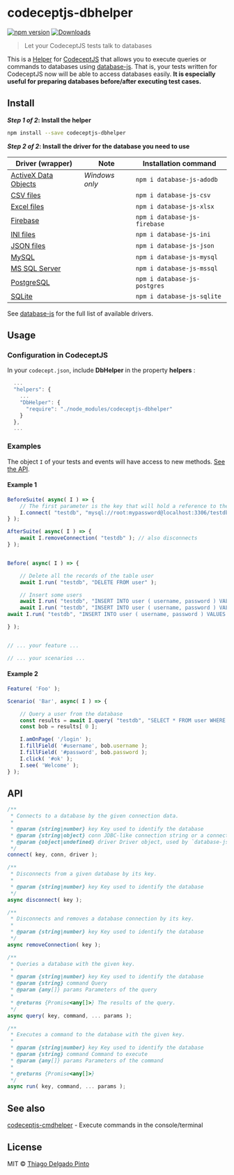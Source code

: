 # codeceptjs-dbhelper

[![npm version](https://badge.fury.io/js/codeceptjs-dbhelper.svg)](https://badge.fury.io/js/codeceptjs-dbhelper)
[![Downloads](https://img.shields.io/npm/dt/codeceptjs-dbhelper.svg)](https://npmjs.org/package/codeceptjs-dbhelper)

> Let your CodeceptJS tests talk to databases

This is a [Helper](https://codecept.io/helpers/) for [CodeceptJS](https://codecept.io/) that allows you to execute queries or commands to databases using [database-js](https://github.com/mlaanderson/database-js). That is, your tests written for CodeceptJS now will be able to access databases easily. **It is especially useful for preparing databases before/after executing test cases.**

## Install

**_Step 1 of 2_: Install the helper**

```bash
npm install --save codeceptjs-dbhelper
```

**_Step 2 of 2_: Install the driver for the database you need to use**

| Driver (wrapper) | Note | Installation command |
| ---------------- | ---- | -------------------- |
| [ActiveX Data Objects](//github.com/mlaanderson/database-js-adodb) | *Windows only* | `npm i database-js-adodb` |
| [CSV files](//github.com/mlaanderson/database-js-csv) | | `npm i database-js-csv` |
| [Excel files](//github.com/mlaanderson/database-js-xlsx) | | `npm i database-js-xlsx` |
| [Firebase](//github.com/mlaanderson/database-js-firebase) | | `npm i database-js-firebase` |
| [INI files](//github.com/mlaanderson/database-js-ini) | | `npm i database-js-ini` |
| [JSON files](//github.com/thiagodp/database-js-json) | | `npm i database-js-json` |
| [MySQL](//github.com/mlaanderson/database-js-mysql) | | `npm i database-js-mysql` |
| [MS SQL Server](https://github.com/thiagodp/database-js-mssql) | | `npm i database-js-mssql` |
| [PostgreSQL](//github.com/mlaanderson/database-js-postgres) | | `npm i database-js-postgres` |
| [SQLite](//github.com/mlaanderson/database-js-sqlite) | | `npm i database-js-sqlite` |

See [database-js](https://github.com/mlaanderson/database-js) for the full list of available drivers.


## Usage

### Configuration in CodeceptJS

In your `codecept.json`, include **DbHelper** in the property **helpers** :

```js
  ...
  "helpers": {
    ...
    "DbHelper": {
      "require": "./node_modules/codeceptjs-dbhelper"
    }
  },
  ...
```
### Examples

The object `I` of your tests and events will have access to new methods. [See the API](#api).

#### Example 1

```js
BeforeSuite( async( I ) => {
    // The first parameter is the key that will hold a reference to the db
    I.connect( "testdb", "mysql://root:mypassword@localhost:3306/testdb" );
} );

AfterSuite( async( I ) => {
    await I.removeConnection( "testdb" ); // also disconnects
} );


Before( async( I ) => {

    // Delete all the records of the table user
    await I.run( "testdb", "DELETE FROM user" );

    // Insert some users
    await I.run( "testdb", "INSERT INTO user ( username, password ) VALUES ( ?, ? )", "admin", "123456" );
    await I.run( "testdb", "INSERT INTO user ( username, password ) VALUES ( ?, ? )", "bob", "654321" );
await I.run( "testdb", "INSERT INTO user ( username, password ) VALUES ( ?, ? )", "alice", "4lic3p4s$" );

} );


// ... your feature ...

// ... your scenarios ...
```

#### Example 2

```js
Feature( 'Foo' );

Scenario( 'Bar', async( I ) => {

    // Query a user from the database
    const results = await I.query( "testdb", "SELECT * FROM user WHERE username = ?", "bob" );
    const bob = results[ 0 ];

    I.amOnPage( '/login' );
    I.fillField( '#username', bob.username );
    I.fillField( '#password', bob.password );
    I.click( '#ok' );
    I.see( 'Welcome' );
} );
```

## API


```js
/**
 * Connects to a database by the given connection data.
 *
 * @param {string|number} key Key used to identify the database
 * @param {string|object} conn JDBC-like connection string or a connection object accepted by `database-js`.
 * @param {object|undefined} driver Driver object, used by `database-js` (optional).
 */
connect( key, conn, driver );

/**
 * Disconnects from a given database by its key.
 *
 * @param {string|number} key Key used to identify the database
 */
async disconnect( key );

/**
 * Disconnects and removes a database connection by its key.
 *
 * @param {string|number} key Key used to identify the database
 */
async removeConnection( key );

/**
 * Queries a database with the given key.
 *
 * @param {string|number} key Key used to identify the database
 * @param {string} command Query
 * @param {any[]} params Parameters of the query
 *
 * @returns {Promise<any[]>} The results of the query.
 */
async query( key, command, ... params );

/**
 * Executes a command to the database with the given key.
 *
 * @param {string|number} key Key used to identify the database
 * @param {string} command Command to execute
 * @param {any[]} params Parameters of the command
 *
 * @returns {Promise<any[]>}
 */
async run( key, command, ... params );
```

## See also

[codeceptjs-cmdhelper](https://github.com/thiagodp/codeceptjs-cmdhelper) - Execute commands in the console/terminal


## License

MIT © [Thiago Delgado Pinto](https://github.com/thiagodp)
